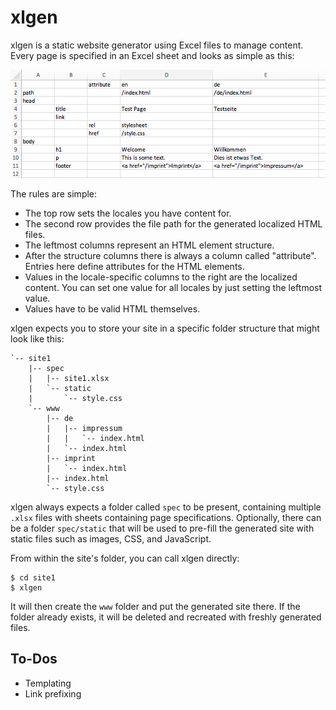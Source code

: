 # xlgen
xlgen is a static website generator using Excel files to manage content.
Every page is specified in an Excel sheet and looks as simple as this:

![screenshot of simple page specification in Excel](doc/simple_xlsx_screenshot.png "Simple page specification")

The rules are simple:

- The top row sets the locales you have content for.
- The second row provides the file path for the generated localized HTML files.
- The leftmost columns represent an HTML element structure.
- After the structure columns there is always a column called "attribute". Entries here define attributes for the HTML elements.
- Values in the locale-specific columns to the right are the localized content. You can set one value for all locales by just setting the leftmost value.
- Values have to be valid HTML themselves.

xlgen expects you to store your site in a specific folder structure that
might look like this:

```
`-- site1
    |-- spec
    |   |-- site1.xlsx
    |   `-- static
    |       `-- style.css
    `-- www
        |-- de
        |   |-- impressum
        |   |   `-- index.html
        |   `-- index.html
        |-- imprint
        |   `-- index.html
        |-- index.html
        `-- style.css
```

xlgen always expects a folder called `spec` to be present,
containing multiple `.xlsx` files with sheets containing page specifications.
Optionally, there can be a folder `spec/static` that will be used
to pre-fill the generated site with static files such as images,
CSS, and JavaScript.

From within the site's folder, you can call xlgen directly:

```
$ cd site1
$ xlgen
``` 

It will then create the `www` folder and put the generated site there.
If the folder already exists, it will be deleted and recreated with
freshly generated files.

## To-Dos

- Templating
- Link prefixing